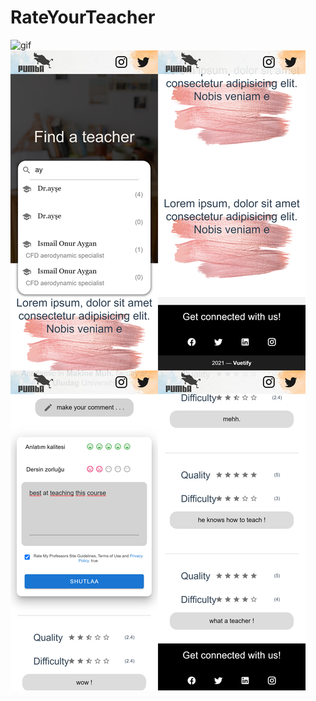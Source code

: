 # RateYourTeacher

<img src="./images/Profile-8.gif" title="gif"/>
<img src="./images/merged-images.jpg" title="gif"/>
